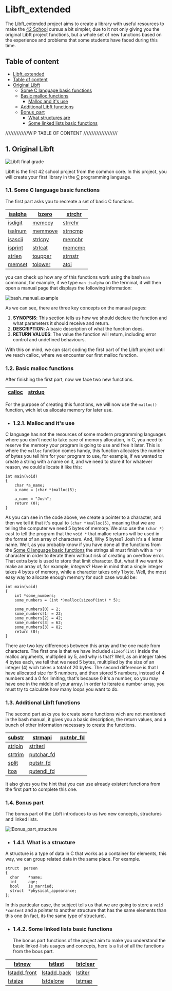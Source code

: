 # Libft_extended

The Libft_extended project aims to create a library with useful resources
to make the [42 School](https://42.fr/en/homepage/) cursus a bit simpler,
due to it not only giving you the original Libft project functions, but a
whole set of new functions based on the experience and problems that some
students have faced during this time.

## Table of content
- [Libft_extended](#libft_extended)
- [Table of content](#table-of-content)
- [Original Libft](#1-original-libft)
  - [Some C language basic functions](#11-some-c-language-basic-functions)
  - [Basic malloc functions](#12-basic-malloc-functions)
      - [Malloc and it's use](#121-malloc-and-its-use)
  - [Additional Libft functions](#13-additional-libft-functions)
  - [Bonus_part](#14-bonus-part)
      - [What structures are](#141-what-is-a-structure)
      - [Some linked lists basic functions](#142-some-linked-lists-basic-functions)

//////////////WIP TABLE OF CONTENT /////////////////////

## 1. Original Libft
![Libft final grade](.images/final_grade.png)

Libft is the first 42 school project from the common core. In this project,
you will create your first library in the [C](https://en.wikipedia.org/wiki/C_(programming_language))
programming language.

### 1.1. Some C language basic functions
The first part asks you to recreate a set of basic C functions. 

| [isalpha](https://github.com/AingeruAlvarezSanchez/Libft_extended/blob/master/ft_isalpha.c) | [bzero](https://github.com/AingeruAlvarezSanchez/Libft_extended/blob/master/ft_bzero.c)     | [strchr](https://github.com/AingeruAlvarezSanchez/Libft_extended/blob/master/ft_strchr.c)   |
|---------------------------------------------------------------------------------------------|---------------------------------------------------------------------------------------------|---------------------------------------------------------------------------------------------|
| [isdigit](https://github.com/AingeruAlvarezSanchez/Libft_extended/blob/master/ft_isdigit.c) | [memcpy](https://github.com/AingeruAlvarezSanchez/Libft_extended/blob/master/ft_memcpy.c)   | [strrchr](https://github.com/AingeruAlvarezSanchez/Libft_extended/blob/master/ft_strrchr.c) |
| [isalnum](https://github.com/AingeruAlvarezSanchez/Libft_extended/blob/master/ft_isalnum.c) | [memmove](https://github.com/AingeruAlvarezSanchez/Libft_extended/blob/master/ft_memmove.c) | [strncmp](https://github.com/AingeruAlvarezSanchez/Libft_extended/blob/master/ft_strncmp.c) |
| [isascii](https://github.com/AingeruAlvarezSanchez/Libft_extended/blob/master/ft_isascii.c) | [strlcpy](https://github.com/AingeruAlvarezSanchez/Libft_extended/blob/master/ft_strlcpy.c) | [memchr](https://github.com/AingeruAlvarezSanchez/Libft_extended/blob/master/ft_memchr.c)   |
| [isprint](https://github.com/AingeruAlvarezSanchez/Libft_extended/blob/master/ft_isprint.c) | [strlcat](https://github.com/AingeruAlvarezSanchez/Libft_extended/blob/master/ft_strlcat.c) | [memcmp](https://github.com/AingeruAlvarezSanchez/Libft_extended/blob/master/ft_memcmp.c)   |
| [strlen](https://github.com/AingeruAlvarezSanchez/Libft_extended/blob/master/ft_strlen.c)   | [toupper](https://github.com/AingeruAlvarezSanchez/Libft_extended/blob/master/ft_toupper.c) | [strnstr](https://github.com/AingeruAlvarezSanchez/Libft_extended/blob/master/ft_strnstr.c) |
| [memset](https://github.com/AingeruAlvarezSanchez/Libft_extended/blob/master/ft_memset.c)   | [tolower](https://github.com/AingeruAlvarezSanchez/Libft_extended/blob/master/ft_tolower.c) | [atoi](https://github.com/AingeruAlvarezSanchez/Libft_extended/blob/master/ft_atoi.c)       |

you can check up how any of this functions work using the bash
`man` command, for example, if we type `man isalpha` on the terminal,
it will then open a manual page that displays the following information:

![bash_manual_example](.images/bash_manual_example.png)

As we can see, there are three key concepts on the manual pages:
1. **SYNOPSIS**: This section tells us how we should declare the
function and what parameters it should receive and return.
2. **DESCRIPTION**: A basic description of what the function does.
3. **RETURN VALUES**: The value the function will return, including error control 
and undefined behaviours.

With this on mind, we can start coding the first part of the Libft project until
we reach calloc, where we encounter our first malloc function.

### 1.2. Basic malloc functions
After finishing the first part, now we face two new functions.

| [calloc](https://github.com/AingeruAlvarezSanchez/Libft_extended/blob/master/ft_calloc.c) | [strdup](https://github.com/AingeruAlvarezSanchez/Libft_extended/blob/master/ft_strdup.c) |
|-------------------------------------------------------------------------------------------|-------------------------------------------------------------------------------------------|

For the purpose of creating this functions, we will now use the `malloc()`
function, wich let us allocate memory for later use.
- ### 1.2.1. Malloc and it's use
C language has not the resources of some modern programming languages where you don't
need to take care of memory allocation, in C, you need to reserve the memory your program
is going to use and free it later. This is where the `malloc` function comes handy,
this function allocates the number of bytes you tell him for your program to use, for example,
if we wanted to create a string with a name on it, and we need to store it for whatever reason,
we could allocate it like this:

```
int main(void)
{
    char *a_name;
    a_name = (char *)malloc(5);
    
    a_name = "Josh";
    return (0);
}
```
As you can see in the code above, we create a pointer to a character, and then we tell it that it's
equal to `(char *)malloc(5)`, meaning that we are telling the computer we need 5 bytes of memory.
We also use the `(char *)` cast to tell the program that the `void *` that malloc returns will be used
in the format of an array of characters. And, Why 5 bytes? Josh it's a 4 letter name. Well, as you probably
know if you have done all the functions from the [Some C language basic functions](#11-some-c-language-basic-functions)
the strings all must finish with a `'\0'` character in order to iterate them without risk of creating an overflow error.
That extra byte is used to store that limit character. But, what if we want to make an array of, for example,
*integers*? Have in mind that a single integer takes 4 bytes of memory, while a character takes only 1 byte.
Well, the most easy way to allocate enough memory for such case would be:
```
int main(void)
{
    int *some_numbers;
    some_numbers = (int *)malloc(sizeof(int) * 5);
    
    some_numbers[0] = 2;
    some_numbers[1] = 22;
    some_numbers[2] = 42;
    some_numbers[3] = 62;
    some_numbers[3] = 82;
    return (0);
}
```
There are two key differences between this array and the one made from characters. The first one is that we
have included `sizeof(int)` inside the malloc arguments, multiplied by 5, and why is that? Well, as an integer takes
4 bytes each, we tell that we need 5 bytes, multiplied by the size of an integer (4) wich takes a total of 20 bytes.
The second difference is that I have allocated size for 5 numbers, and then stored 5 numbers, instead of 4 numbers and
a 0 for limiting, that's because 0 it's a number, so you may have one in the middle of your array. In order to
iterate a number array, you must try to calculate how many loops you want to do.

### 1.3. Additional Libft functions 
The second part asks you to create some functions wich are not mentioned in the bash manual, it gives you a basic
description, the return values, and a bunch of other information necessary to create the functions.

| [substr](https://github.com/AingeruAlvarezSanchez/Libft_extended/blob/master/ft_substr.c)   | [strmapi](https://github.com/AingeruAlvarezSanchez/Libft_extended/blob/master/ft_strmapi.c)       | [putnbr_fd](https://github.com/AingeruAlvarezSanchez/Libft_extended/blob/master/ft_putnbr_fd.c) |
|---------------------------------------------------------------------------------------------|---------------------------------------------------------------------------------------------------|-------------------------------------------------------------------------------------------------|
| [strjoin](https://github.com/AingeruAlvarezSanchez/Libft_extended/blob/master/ft_strjoin.c) | [striteri](https://github.com/AingeruAlvarezSanchez/Libft_extended/blob/master/ft_striteri.c)     |                                                                                                 |
| [strtrim](https://github.com/AingeruAlvarezSanchez/Libft_extended/blob/master/ft_strtrim.c) | [putchar_fd](https://github.com/AingeruAlvarezSanchez/Libft_extended/blob/master/ft_putchar_fd.c) |                                                                                                 |
| [split](https://github.com/AingeruAlvarezSanchez/Libft_extended/blob/master/ft_split.c)     | [putstr_fd](https://github.com/AingeruAlvarezSanchez/Libft_extended/blob/master/ft_putstr_fd.c)   |                                                                                                 |
| [itoa](https://github.com/AingeruAlvarezSanchez/Libft_extended/blob/master/ft_itoa.c)       | [putendl_fd](https://github.com/AingeruAlvarezSanchez/Libft_extended/blob/master/ft_putendl_fd.c) |                                                                                                 |

It also gives you the hint that you can use already existent functions from the first part to complete this one.

### 1.4. Bonus part

The bonus part of the Libft introduces to us two new concepts, structures and linked lists.

![!Bonus_part_structure](.images/bonus_part_structure.png)

- ### 1.4.1. What is a structure

A structure is a type of data in C that works as a container for elements, this way, we can group related data in the
same place. For example.

```
struct  person
{
  char    *name;
  int     age;
  bool    is_married;
  struct  *physical_appearance;
};
```

In this particular case, the subject tells us that we are going to store a `void *content` and a pointer to another
structure that has the same elements than this one (in fact, its the same type of structure).

- ### 1.4.2. Some linked lists basic functions

  The bonus part functions of the project aim to make you understand the basic linked-lists usages and concepts, here is
  a list of all the functions from the bous part.

| [lstnew](https://github.com/AingeruAlvarezSanchez/Libft_extended/blob/master/ft_lstnew.c)             | [lstlast](https://github.com/AingeruAlvarezSanchez/Libft_extended/blob/master/ft_lstlast.c)         | [lstclear](https://github.com/AingeruAlvarezSanchez/Libft_extended/blob/master/ft_lstclear.c) |
|-------------------------------------------------------------------------------------------------------|-----------------------------------------------------------------------------------------------------|-----------------------------------------------------------------------------------------------|
| [lstadd_front](https://github.com/AingeruAlvarezSanchez/Libft_extended/blob/master/ft_lstadd_front.c) | [lstadd_back](https://github.com/AingeruAlvarezSanchez/Libft_extended/blob/master/ft_lstadd_back.c) | [lstiter](https://github.com/AingeruAlvarezSanchez/Libft_extended/blob/master/ft_lstiter.c)   |
| [lstsize](https://github.com/AingeruAlvarezSanchez/Libft_extended/blob/master/ft_lstsize.c)           | [lstdelone](https://github.com/AingeruAlvarezSanchez/Libft_extended/blob/master/ft_lstdelone.c)     | [lstmap](https://github.com/AingeruAlvarezSanchez/Libft_extended/blob/master/ft_lstmap.c)     |
